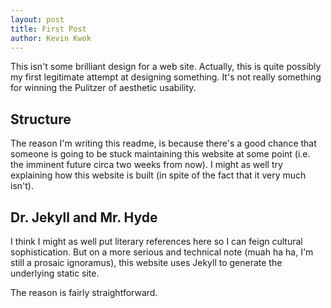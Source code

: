 ```yaml
---
layout: post
title: First Post
author: Kevin Kwok
---
```


This isn't some brilliant design for a web site. Actually, this is quite possibly my first legitimate attempt at designing something. It's not really something for winning the Pulitzer of aesthetic usability. 

## Structure

The reason I'm writing this readme, is because there's a good chance that someone is going to be stuck maintaining this website at some point (i.e. the imminent future circa two weeks from now). I might as well try explaining how this website is built (in spite of the fact that it very much isn't).

## Dr. Jekyll and Mr. Hyde

I think I might as well put literary references here so I can feign cultural sophistication. But on a more serious and technical note (muah ha ha, I'm still a prosaic ignoramus), this website uses Jekyll to generate the underlying static site. 

The reason is fairly straightforward. 
